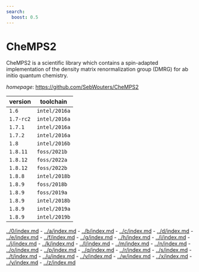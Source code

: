 ```yaml
---
search:
  boost: 0.5
---
```

# CheMPS2

CheMPS2 is a scientific library which contains a spin-adapted implementation of the density matrix renormalization group (DMRG) for ab initio quantum chemistry.

*homepage*: <https://github.com/SebWouters/CheMPS2>

version | toolchain
--------|----------
``1.6`` | ``intel/2016a``
``1.7-rc2`` | ``intel/2016a``
``1.7.1`` | ``intel/2016a``
``1.7.2`` | ``intel/2016a``
``1.8`` | ``intel/2016b``
``1.8.11`` | ``foss/2021b``
``1.8.12`` | ``foss/2022a``
``1.8.12`` | ``foss/2022b``
``1.8.8`` | ``intel/2018b``
``1.8.9`` | ``foss/2018b``
``1.8.9`` | ``foss/2019a``
``1.8.9`` | ``intel/2018b``
``1.8.9`` | ``intel/2019a``
``1.8.9`` | ``intel/2019b``

[../0/index.md](0) - [../a/index.md](a) - [../b/index.md](b) - [../c/index.md](c) - [../d/index.md](d) - [../e/index.md](e) - [../f/index.md](f) - [../g/index.md](g) - [../h/index.md](h) - [../i/index.md](i) - [../j/index.md](j) - [../k/index.md](k) - [../l/index.md](l) - [../m/index.md](m) - [../n/index.md](n) - [../o/index.md](o) - [../p/index.md](p) - [../q/index.md](q) - [../r/index.md](r) - [../s/index.md](s) - [../t/index.md](t) - [../u/index.md](u) - [../v/index.md](v) - [../w/index.md](w) - [../x/index.md](x) - [../y/index.md](y) - [../z/index.md](z)

